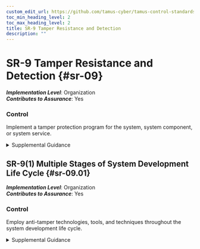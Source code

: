 ```yaml
---
custom_edit_url: https://github.com/tamus-cyber/tamus-control-standards/tree/main/content/tamus.edu/TAMUS_profile.xml
toc_min_heading_level: 2
toc_max_heading_level: 2
title: SR-9 Tamper Resistance and Detection
description: ""
---
```


# SR-9 Tamper Resistance and Detection {#sr-09}

_**Implementation Level**_: Organization\
_**Contributes to Assurance**_: Yes

### Control

Implement a tamper protection program for the system, system component, or system service.

<details>
  <summary>Supplemental Guidance</summary>

Anti-tamper technologies, tools, and techniques provide a level of protection for systems, system components, and services against many threats, including reverse engineering, modification, and substitution. Strong identification combined with tamper resistance and/or tamper detection is essential to protecting systems and components during distribution and when in use.

</details>

## SR-9(1) Multiple Stages of System Development Life Cycle {#sr-09.01}

_**Implementation Level**_: Organization\
_**Contributes to Assurance**_: Yes

### Control

Employ anti-tamper technologies, tools, and techniques throughout the system development life cycle.

<details>
  <summary>Supplemental Guidance</summary>

The system development life cycle includes research and development, design, manufacturing, acquisition, delivery, integration, operations and maintenance, and disposal. Organizations use a combination of hardware and software techniques for tamper resistance and detection. Organizations use obfuscation and self-checking to make reverse engineering and modifications more difficult, time-consuming, and expensive for adversaries. The customization of systems and system components can make substitutions easier to detect and therefore limit damage.

</details>

